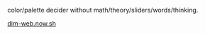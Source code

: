 color/palette decider without math/theory/sliders/words/thinking.

[dim-web.now.sh](https://dim-web.now.sh)
